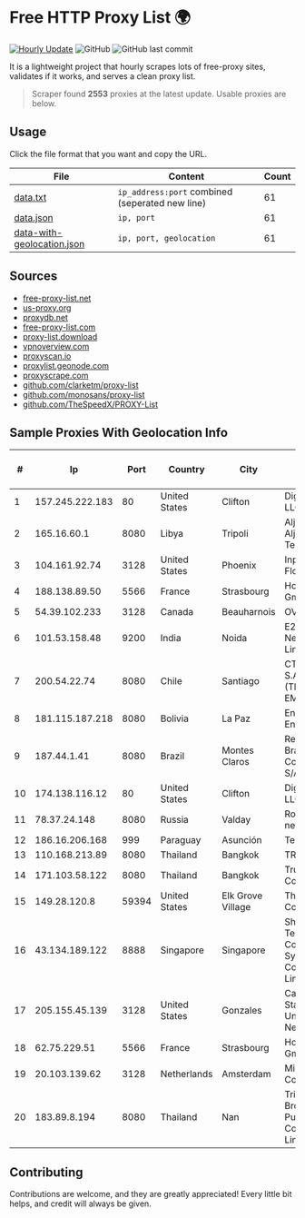 
# Free HTTP Proxy List 🌍

[![Hourly Update](https://github.com/mertguvencli/http-proxy-list/actions/workflows/main.yml/badge.svg?branch=main)](https://github.com/mertguvencli/http-proxy-list/actions/workflows/main.yml)
![GitHub](https://img.shields.io/github/license/mertguvencli/http-proxy-list)
![GitHub last commit](https://img.shields.io/github/last-commit/mertguvencli/http-proxy-list)

It is a lightweight project that hourly scrapes lots of free-proxy sites, validates if it works, and serves a clean proxy list.


> Scraper found **2553** proxies at the latest update. Usable proxies are below.

## Usage

Click the file format that you want and copy the URL.


|File|Content|Count|
|----|-------|-----|
|[data.txt](https://raw.githubusercontent.com/mertguvencli/http-proxy-list/main/proxy-list/data.txt)|`ip_address:port` combined (seperated new line)|61|
|[data.json](https://raw.githubusercontent.com/mertguvencli/http-proxy-list/main/proxy-list/data.json)|`ip, port`|61|
|[data-with-geolocation.json](https://raw.githubusercontent.com/mertguvencli/http-proxy-list/main/proxy-list/data-with-geolocation.json)|`ip, port, geolocation`|61|

## Sources

* [free-proxy-list.net](https://free-proxy-list.net)
* [us-proxy.org](https://www.us-proxy.org)
* [proxydb.net](http://proxydb.net)
* [free-proxy-list.com](https://free-proxy-list.com/?page=&port=&type%5B%5D=http&type%5B%5D=https&up_time=0&search=Search)
* [proxy-list.download](https://www.proxy-list.download/HTTP)
* [vpnoverview.com](https://vpnoverview.com/privacy/anonymous-browsing/free-proxy-servers)
* [proxyscan.io](https://www.proxyscan.io)
* [proxylist.geonode.com](https://proxylist.geonode.com/api/proxy-list?limit=300&page=1&sort_by=lastChecked&sort_type=desc&protocols=http,https)
* [proxyscrape.com](https://api.proxyscrape.com/v2/?request=displayproxies&protocol=http&timeout=10000&country=all&ssl=all&anonymity=all)
* [github.com/clarketm/proxy-list](https://raw.githubusercontent.com/clarketm/proxy-list/master/proxy-list-raw.txt)
* [github.com/monosans/proxy-list](https://raw.githubusercontent.com/monosans/proxy-list/main/proxies/http.txt)
* [github.com/TheSpeedX/PROXY-List](https://raw.githubusercontent.com/TheSpeedX/PROXY-List/master/http.txt)


## Sample Proxies With Geolocation Info

|#|Ip|Port|Country|City|Internet Service Provider|
|-|--|----|-------|----|-------------------------|
|1|157.245.222.183|80|United States|Clifton|DigitalOcean, LLC|
|2|165.16.60.1|8080|Libya|Tripoli|Aljeel Aljadeed For Technology|
|3|104.161.92.74|3128|United States|Phoenix|Input Output Flood LLC|
|4|188.138.89.50|5566|France|Strasbourg|Host Europe GmbH|
|5|54.39.102.233|3128|Canada|Beauharnois|OVH SAS|
|6|101.53.158.48|9200|India|Noida|E2E Networks Limited|
|7|200.54.22.74|8080|Chile|Santiago|CTC. CORP S.A. (TELEFONICA EMPRESAS)|
|8|181.115.187.218|8080|Bolivia|La Paz|Entel S.A. - EntelNet|
|9|187.44.1.41|8080|Brazil|Montes Claros|Rede Brasileira de Comunicacao S/A|
|10|174.138.116.12|80|United States|Clifton|DigitalOcean, LLC|
|11|78.37.24.148|8080|Russia|Valday|Rostelecom networks|
|12|186.16.206.168|999|Paraguay|Asunción|Telecel S.A.|
|13|110.168.213.89|8080|Thailand|Bangkok|TRUENET|
|14|171.103.58.122|8080|Thailand|Bangkok|True Internet Co., Ltd.|
|15|149.28.120.8|59394|United States|Elk Grove Village|The Constant Company|
|16|43.134.189.122|8888|Singapore|Singapore|Shenzhen Tencent Computer Systems Company Limited|
|17|205.155.45.139|3128|United States|Gonzales|California State University Network|
|18|62.75.229.51|5566|France|Strasbourg|Host Europe GmbH|
|19|20.103.139.62|3128|Netherlands|Amsterdam|Microsoft Corporation|
|20|183.89.8.194|8080|Thailand|Nan|Triple T Broadband Public Company Limited|



## Contributing

Contributions are welcome, and they are greatly appreciated! Every
little bit helps, and credit will always be given.

